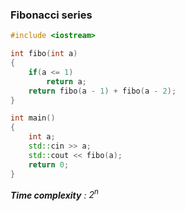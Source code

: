 ### Fibonacci series
```cpp
#include <iostream>

int fibo(int a)
{
    if(a <= 1)
        return a;
    return fibo(a - 1) + fibo(a - 2);
}

int main()
{
    int a;
    std::cin >> a;
    std::cout << fibo(a);
    return 0;
}
```
***Time complexity** : $2^n$*